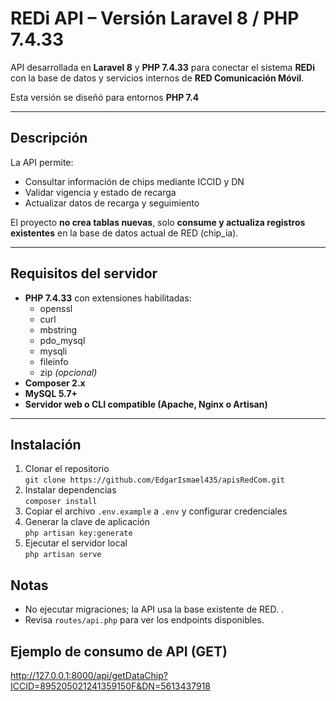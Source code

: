 # REDi API – Versión Laravel 8 / PHP 7.4.33

API desarrollada en **Laravel 8** y **PHP 7.4.33** para conectar el sistema **REDi** con la base de datos y servicios internos de **RED Comunicación Móvil**.

Esta versión se diseñó para entornos **PHP 7.4**

---

## Descripción

La API permite:
- Consultar información de chips mediante ICCID y DN  
- Validar vigencia y estado de recarga  
- Actualizar datos de recarga y seguimiento

El proyecto **no crea tablas nuevas**, solo **consume y actualiza registros existentes** en la base de datos actual de RED (chip_ia).

---

## Requisitos del servidor

- **PHP 7.4.33** con extensiones habilitadas:
  - openssl  
  - curl  
  - mbstring  
  - pdo_mysql  
  - mysqli  
  - fileinfo  
  - zip *(opcional)*
- **Composer 2.x**
- **MySQL 5.7+**
- **Servidor web o CLI compatible (Apache, Nginx o Artisan)**

---

## Instalación
1. Clonar el repositorio  
   `git clone https://github.com/EdgarIsmael435/apisRedCom.git`
2. Instalar dependencias  
   `composer install`
3. Copiar el archivo `.env.example` a `.env` y configurar credenciales
4. Generar la clave de aplicación  
   `php artisan key:generate`
5. Ejecutar el servidor local  
   `php artisan serve`


## Notas
- No ejecutar migraciones; la API usa la base existente de RED.  .  
- Revisa `routes/api.php` para ver los endpoints disponibles.

## Ejemplo de consumo de API (GET)
http://127.0.0.1:8000/api/getDataChip?ICCID=895205021241359150F&DN=5613437918
